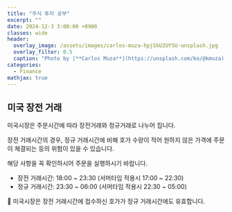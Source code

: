 ```yaml
---
title: "주식 투자 공부"
excerpt: ""
date: 2024-12-3 3:00:00 +0900
classes: wide
header:
  overlay_image: /assets/images/carlos-muza-hpjSkU2UYSU-unsplash.jpg
  overlay_filter: 0.5
  caption: "Photo by [**Carlos Muza**](https://unsplash.com/ko/@kmuza) on [**Unsplash**](https://unsplash.com/)"
categories:
  - Finance
mathjax: true
---
```


## 미국 장전 거래

미국시장은 주문시간에 따라 장전거래와 정규거래로 나누어 집니다.

장전 거래시간의 경우, 정규 거래시간에 비해 호가 수량이 적어 원하지 않은 가격에 주문이 체결되는 등의 위험이 있을 수 있습니다.

해당 사항을 꼭 확인하시어 주문을 실행하시기 바랍니다.

- 장전 거래시간: 18:00 ~ 23:30 (서머타임 적용시 17:00 ~ 22:30)
- 정규 거래시간: 23:30 ~ 06:00 (서머타임 적용시 22:30 ~ 05:00)

📣 미국시장은 장전 거래시간에 접수하신 호가가 정규 거래시간에도 유효합니다.

